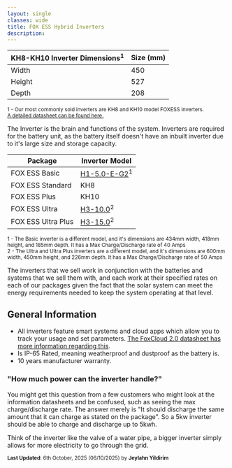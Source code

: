 ```yaml
---
layout: single
classes: wide
title: FOX ESS Hybrid Inverters
description: 
---
```


| KH8-KH10 Inverter Dimensions<sup>1</sup> | Size (mm) |
| ---------------------------------------- | --------- |
| Width                                    | 450       |
| Height                                   | 527       |
| Depth                                    | 208       |

<sup>1 - Our most commonly sold inverters are KH8 and KH10 model FOXESS inverters. </sup>  
<sup> [A detailed datasheet can be found here.](https://www.fox-ess.com/wp-content/uploads/2024/12/EN-KH-KA-Datasheet-V2.0-20241127.pdf)</sup>

The Inverter is the brain and functions of the system. Inverters are required for the battery unit, as the battery itself doesn't have an inbuilt inverter due to it's large size and storage capacity.

| Package            | Inverter Model                                               |
| ------------------ | ------------------------------------------------------------ |
| FOX ESS Basic      | [H1-5.0-E-G2](https://www.fox-ess.com/download/upfiles/EN-H1-G2-Datasheet-V1.5-3.28.pdf)<sup>1</sup> |
| FOX ESS Standard   | KH8                                                          |
| FOX ESS Plus       | KH10                                                         |
| FOX ESS Ultra      | [H3-10.0](https://www.fox-ess.com/wp-content/uploads/2024/08/EN-H3-Smart-Datasheet-V1.7-8.1.pdf)<sup>2</sup> |
| FOX ESS Ultra Plus | [H3-15.0](https://www.fox-ess.com/wp-content/uploads/2024/08/EN-H3-Smart-Datasheet-V1.7-8.1.pdf)<sup>2</sup> |

<sup>1 - The Basic inverter is a different model, and it's dimensions are 434mm width, 418mm height, and 185mm depth. It has a Max Charge/Discharge rate of 40 Amps  
2 - The Ultra and Ultra Plus inverters are a different model, and it's dimensions are 600mm width, 450mm height, and 226mm depth. It has a Max Charge/Discharge rate of 50 Amps</sup>  

The inverters that we sell work in conjunction with the batteries and systems that we sell them with, and each work at their specified rates on each of our packages given the fact that the solar system can meet the energy requirements needed to keep the system operating at that level.

## General Information

- All inverters feature smart systems and cloud apps which allow you to track your usage and set parameters. [The FoxCloud 2.0 datasheet has more information regarding this](https://ecopartnersuk.com/wp-content/uploads/2024/07/Fox-Cloud-V2.0-Quick-Guide-1.pdf).
- Is IP-65 Rated, meaning weatherproof and dustproof as the battery is.
- 10 years manufacturer warranty.

### "How much power can the inverter handle?"

You might get this question from a few customers who might look at the information datasheets and be confused, such as seeing the max charge/discharge rate. The answer merely is "It should discharge the same amount that it can charge as stated on the package". So a 5kw inverter should be able to charge and discharge up to 5kwh.

Think of the inverter like the valve of a water pipe, a bigger inverter simply allows for more electricity to go through the grid.

<sup>**Last Updated**: 6th October, 2025 (06/10/2025) by **Jeylahn Yildirim**</sup>
